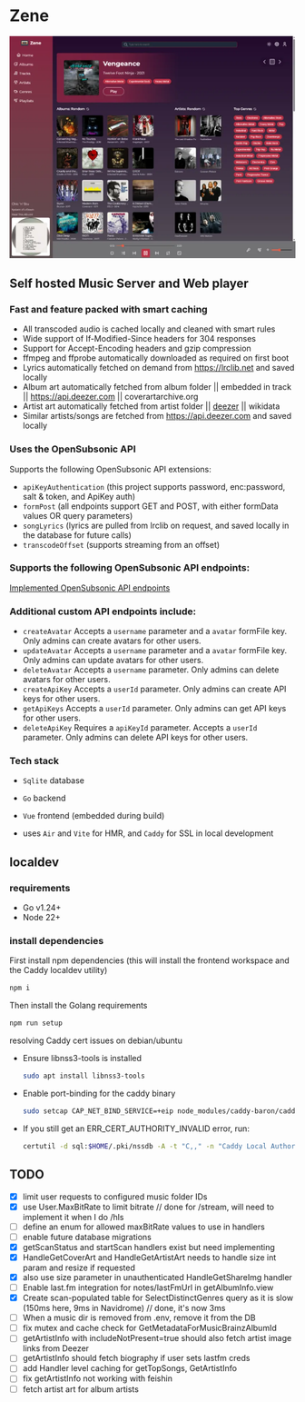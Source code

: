 # Zene
![Zene screenshot](./docs/assets/zene-home.webp)

## Self hosted Music Server and Web player
### Fast and feature packed with smart caching
- All transcoded audio is cached locally and cleaned with smart rules
- Wide support of If-Modified-Since headers for 304 responses
- Support for Accept-Encoding headers and gzip compression
- ffmpeg and ffprobe automatically downloaded as required on first boot
- Lyrics automatically fetched on demand from https://lrclib.net and saved locally
- Album art automatically fetched from album folder || embedded in track || https://api.deezer.com || coverartarchive.org
- Artist art automatically fetched from artist folder || [deezer](https://api.deezer.com) || wikidata
- Similar artists/songs are fetched from https://api.deezer.com and saved locally

### Uses the OpenSubsonic API
Supports the following OpenSubsonic API extensions:
- `apiKeyAuthentication` (this project supports password, enc:password, salt & token, and ApiKey auth)
- `formPost` (all endpoints support GET and POST, with either formData values OR query parameters)
- `songLyrics` (lyrics are pulled from lrclib on request, and saved locally in the database for future calls)
- `transcodeOffset` (supports streaming from an offset)

### Supports the following OpenSubsonic API endpoints:

[Implemented OpenSubsonic API endpoints](./docs/implemented-opensubsonic-endpoints.md)

### Additional custom API endpoints include:
- `createAvatar` Accepts a `username` parameter and a `avatar` formFile key. Only admins can create avatars for other users.
- `updateAvatar` Accepts a `username` parameter and a `avatar` formFile key. Only admins can update avatars for other users.
- `deleteAvatar` Accepts a `username` parameter. Only admins can delete avatars for other users.
- `createApiKey` Accepts a `userId` parameter. Only admins can create API keys for other users.
- `getApiKeys` Accepts a `userId` parameter. Only admins can get API keys for other users.
- `deleteApiKey` Requires a `apiKeyId` parameter. Accepts a `userId` parameter. Only admins can delete API keys for other users.

### Tech stack
- `Sqlite` database
- `Go` backend
- `Vue` frontend (embedded during build)

- uses `Air` and `Vite` for HMR, and `Caddy` for SSL in local development

## localdev
### requirements
- Go v1.24+
- Node 22+

### install dependencies
First install npm dependencies (this will install the frontend workspace and the Caddy localdev utility)
```bash
npm i
```
Then install the Golang requirements
```bash
npm run setup
```

resolving Caddy cert issues on debian/ubuntu
- Ensure libnss3-tools is installed
  ```bash
  sudo apt install libnss3-tools
  ```
- Enable port-binding for the caddy binary
  ```bash
  sudo setcap CAP_NET_BIND_SERVICE=+eip node_modules/caddy-baron/caddy
  ```
- If you still get an ERR_CERT_AUTHORITY_INVALID error, run:
  ```bash
  certutil -d sql:$HOME/.pki/nssdb -A -t "C,," -n "Caddy Local Authority" -i ~/.local/share/caddy/pki/authorities/local/root.crt
  ```

## TODO
- [x] limit user requests to configured music folder IDs
- [x] use User.MaxBitRate to limit bitrate // done for /stream, will need to implement it when I do /hls
- [ ] define an enum for allowed maxBitRate values to use in handlers
- [ ] enable future database migrations
- [x] getScanStatus and startScan handlers exist but need implementing
- [x] HandleGetCoverArt and HandleGetArtistArt needs to handle size int param and resize if requested
- [x] also use size parameter in unauthenticated HandleGetShareImg handler
- [ ] Enable last.fm integration for notes/lastFmUrl in getAlbumInfo.view
- [x] Create scan-populated table for SelectDistinctGenres query as it is slow (150ms here, 9ms in Navidrome) // done, it's now 3ms
- [ ] When a music dir is removed from .env, remove it from the DB
- [ ] fix mutex and cache check for GetMetadataForMusicBrainzAlbumId
- [ ] getArtistInfo with includeNotPresent=true should also fetch artist image links from Deezer
- [ ] getArtistInfo should fetch biography if user sets lastfm creds
- [ ] add Handler level caching for getTopSongs, GetArtistInfo
- [ ] fix getArtistInfo not working with feishin
- [ ] fetch artist art for album artists
